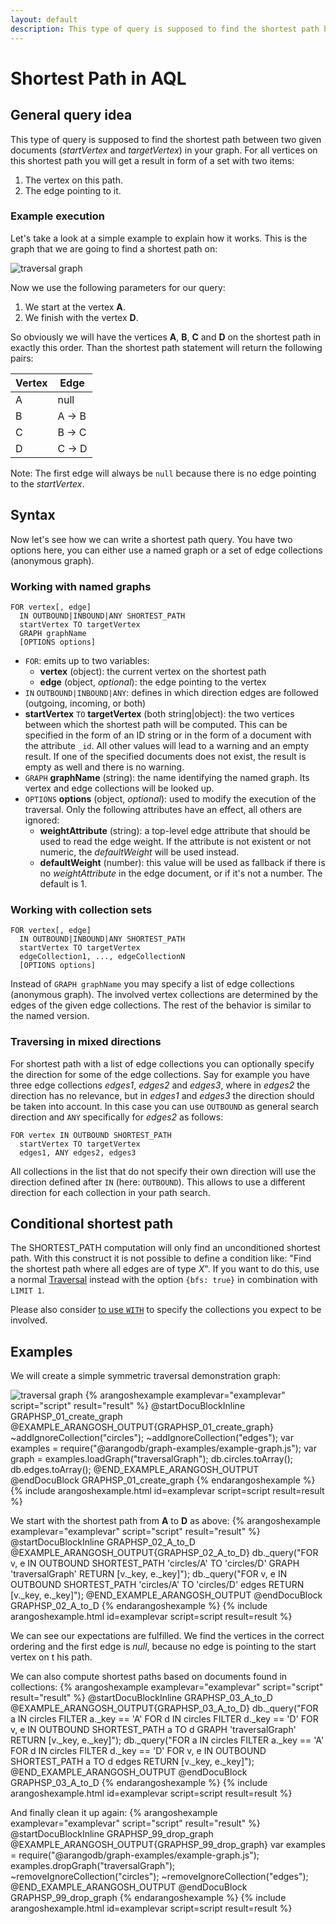 ```yaml
---
layout: default
description: This type of query is supposed to find the shortest path between two given documents(startVertex and targetVertex) in your graph
---
```

Shortest Path in AQL
====================

General query idea
------------------

This type of query is supposed to find the shortest path between two given documents
(*startVertex* and *targetVertex*) in your graph. For all vertices on this shortest
path you will get a result in form of a set with two items:

1. The vertex on this path.
2. The edge pointing to it.

### Example execution

Let's take a look at a simple example to explain how it works.
This is the graph that we are going to find a shortest path on:

![traversal graph](../images/traversal_graph.png)

Now we use the following parameters for our query:

1. We start at the vertex **A**.
2. We finish with the vertex **D**.

So obviously we will have the vertices **A**, **B**, **C** and **D** on the
shortest path in exactly this order. Than the shortest path statement will
return the following pairs:

| Vertex | Edge  |
|--------|-------|
|    A   | null  |
|    B   | A → B |
|    C   | B → C |
|    D   | C → D |

Note: The first edge will always be `null` because there is no edge pointing
to the *startVertex*.

Syntax
------

Now let's see how we can write a shortest path query.
You have two options here, you can either use a named graph or a set of edge
collections (anonymous graph).

### Working with named graphs

```
FOR vertex[, edge]
  IN OUTBOUND|INBOUND|ANY SHORTEST_PATH
  startVertex TO targetVertex
  GRAPH graphName
  [OPTIONS options]
```

- `FOR`: emits up to two variables:
  - **vertex** (object): the current vertex on the shortest path
  - **edge** (object, *optional*): the edge pointing to the vertex
- `IN` `OUTBOUND|INBOUND|ANY`: defines in which direction edges are followed
  (outgoing, incoming, or both)
- **startVertex** `TO` **targetVertex** (both string\|object): the two vertices between
  which the shortest path will be computed. This can be specified in the form of
  an ID string or in the form of a document with the attribute `_id`. All other
  values will lead to a warning and an empty result. If one of the specified
  documents does not exist, the result is empty as well and there is no warning.
- `GRAPH` **graphName** (string): the name identifying the named graph. Its vertex and
  edge collections will be looked up.
- `OPTIONS` **options** (object, *optional*): used to modify the execution of the
  traversal. Only the following attributes have an effect, all others are ignored:
  - **weightAttribute** (string): a top-level edge attribute that should be used
  to read the edge weight. If the attribute is not existent or not numeric, the
  *defaultWeight* will be used instead.
  - **defaultWeight** (number): this value will be used as fallback if there is
  no *weightAttribute* in the edge document, or if it's not a number. The default
  is 1.

### Working with collection sets

```
FOR vertex[, edge]
  IN OUTBOUND|INBOUND|ANY SHORTEST_PATH
  startVertex TO targetVertex
  edgeCollection1, ..., edgeCollectionN
  [OPTIONS options]
```

Instead of `GRAPH graphName` you may specify a list of edge collections (anonymous
graph). The involved vertex collections are determined by the edges of the given
edge collections. The rest of the behavior is similar to the named version.

### Traversing in mixed directions

For shortest path with a list of edge collections you can optionally specify the
direction for some of the edge collections. Say for example you have three edge
collections *edges1*, *edges2* and *edges3*, where in *edges2* the direction
has no relevance, but in *edges1* and *edges3* the direction should be taken into
account. In this case you can use `OUTBOUND` as general search direction and `ANY`
specifically for *edges2* as follows:

```
FOR vertex IN OUTBOUND SHORTEST_PATH
  startVertex TO targetVertex
  edges1, ANY edges2, edges3
```

All collections in the list that do not specify their own direction will use the
direction defined after `IN` (here: `OUTBOUND`). This allows to use a different
direction for each collection in your path search.

Conditional shortest path
-------------------------

The SHORTEST_PATH computation will only find an unconditioned shortest path.
With this construct it is not possible to define a condition like: "Find the
shortest path where all edges are of type *X*". If you want to do this, use a
normal [Traversal](graphs-traversals.html) instead with the option `{bfs: true}` in
combination with `LIMIT 1`.

Please also consider [to use `WITH`](operations-with.html) to specify the collections you expect to be involved.

Examples
--------
We will create a simple symmetric traversal demonstration graph:

![traversal graph](../images/traversal_graph.png)
{% arangoshexample examplevar="examplevar" script="script" result="result" %}
    @startDocuBlockInline GRAPHSP_01_create_graph
    @EXAMPLE_ARANGOSH_OUTPUT{GRAPHSP_01_create_graph}
    ~addIgnoreCollection("circles");
    ~addIgnoreCollection("edges");
    var examples = require("@arangodb/graph-examples/example-graph.js");
    var graph = examples.loadGraph("traversalGraph");
    db.circles.toArray();
    db.edges.toArray();
    @END_EXAMPLE_ARANGOSH_OUTPUT
    @endDocuBlock GRAPHSP_01_create_graph
{% endarangoshexample %}
{% include arangoshexample.html id=examplevar script=script result=result %}

We start with the shortest path from **A** to **D** as above:
{% arangoshexample examplevar="examplevar" script="script" result="result" %}
    @startDocuBlockInline GRAPHSP_02_A_to_D
    @EXAMPLE_ARANGOSH_OUTPUT{GRAPHSP_02_A_to_D}
    db._query("FOR v, e IN OUTBOUND SHORTEST_PATH 'circles/A' TO 'circles/D' GRAPH 'traversalGraph' RETURN [v._key, e._key]");
    db._query("FOR v, e IN OUTBOUND SHORTEST_PATH 'circles/A' TO 'circles/D' edges RETURN [v._key, e._key]");
    @END_EXAMPLE_ARANGOSH_OUTPUT
    @endDocuBlock GRAPHSP_02_A_to_D
{% endarangoshexample %}
{% include arangoshexample.html id=examplevar script=script result=result %}

We can see our expectations are fulfilled. We find the vertices in the correct ordering and
the first edge is *null*, because no edge is pointing to the start vertex on t his path.

We can also compute shortest paths based on documents found in collections:
{% arangoshexample examplevar="examplevar" script="script" result="result" %}
    @startDocuBlockInline GRAPHSP_03_A_to_D
    @EXAMPLE_ARANGOSH_OUTPUT{GRAPHSP_03_A_to_D}
    db._query("FOR a IN circles FILTER a._key == 'A' FOR d IN circles FILTER d._key == 'D' FOR v, e IN OUTBOUND SHORTEST_PATH a TO d GRAPH 'traversalGraph' RETURN [v._key, e._key]");
    db._query("FOR a IN circles FILTER a._key == 'A' FOR d IN circles FILTER d._key == 'D' FOR v, e IN OUTBOUND SHORTEST_PATH a TO d edges RETURN [v._key, e._key]");
    @END_EXAMPLE_ARANGOSH_OUTPUT
    @endDocuBlock GRAPHSP_03_A_to_D
{% endarangoshexample %}
{% include arangoshexample.html id=examplevar script=script result=result %}

And finally clean it up again:
{% arangoshexample examplevar="examplevar" script="script" result="result" %}
    @startDocuBlockInline GRAPHSP_99_drop_graph
    @EXAMPLE_ARANGOSH_OUTPUT{GRAPHSP_99_drop_graph}
    var examples = require("@arangodb/graph-examples/example-graph.js");
    examples.dropGraph("traversalGraph");
    ~removeIgnoreCollection("circles");
    ~removeIgnoreCollection("edges");
    @END_EXAMPLE_ARANGOSH_OUTPUT
    @endDocuBlock GRAPHSP_99_drop_graph
{% endarangoshexample %}
{% include arangoshexample.html id=examplevar script=script result=result %}
